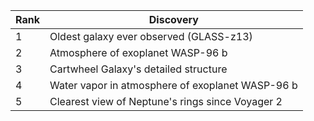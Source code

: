 | Rank | Discovery |
|------|-----------|
| 1 | Oldest galaxy ever observed (GLASS-z13) |
| 2 | Atmosphere of exoplanet WASP-96 b |
| 3 | Cartwheel Galaxy's detailed structure |
| 4 | Water vapor in atmosphere of exoplanet WASP-96 b |
| 5 | Clearest view of Neptune's rings since Voyager 2 |